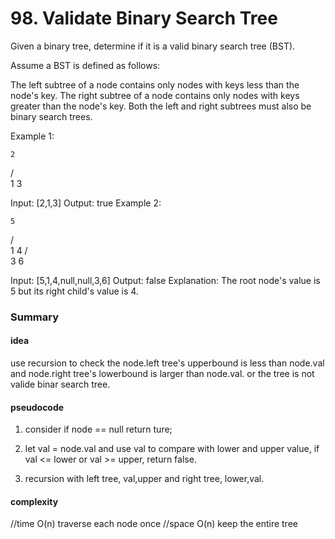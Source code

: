 # 98. Validate Binary Search Tree
 
Given a binary tree, determine if it is a valid binary search tree (BST).

Assume a BST is defined as follows:

The left subtree of a node contains only nodes with keys less than the node's key.
The right subtree of a node contains only nodes with keys greater than the node's key.
Both the left and right subtrees must also be binary search trees.
 

Example 1:

    2
   / \
  1   3

Input: [2,1,3]
Output: true
Example 2:

    5
   / \
  1   4
     / \
    3   6

Input: [5,1,4,null,null,3,6]
Output: false
Explanation: The root node's value is 5 but its right child's value is 4.


### Summary

#### idea

use recursion to check the node.left tree's upperbound is less than node.val and node.right tree's lowerbound is larger than node.val. or the tree is not valide binar search tree.

#### pseudocode

1. consider if node == null return ture;

2. let val = node.val and use val to compare with lower and upper value, if val <= lower or val >= upper, return false.

3. recursion with left tree, val,upper and right tree, lower,val.

#### complexity

//time O(n) traverse each node once
//space O(n) keep the entire tree

